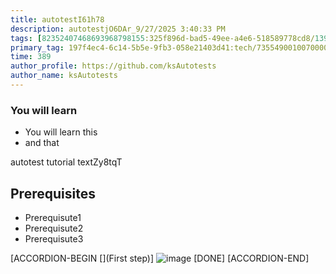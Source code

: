 ```yaml
---
title: autotestI61h78
description: autotestjO6DAr_9/27/2025 3:40:33 PM
tags: [82352407468693968798155:325f896d-bad5-49ee-a4e6-518589778cd8/139269250608756787992873,197f4ec4-6c14-5b5e-9fb3-058e21403d41:tech/73554900100700000996,c1a376dd-ebd0-4787-804e-a23fef23ba06:4625ac99-30b5-4df6-a6c5-f840dd406e80/1bf8f1d5-d54a-41e0-b203-d94deae18a3c]
primary_tag: 197f4ec4-6c14-5b5e-9fb3-058e21403d41:tech/73554900100700000996/67838200100800006287
time: 389
author_profile: https://github.com/ksAutotests
author_name: ksAutotests
---
```

### You will learn
- You will learn this
- and that

autotest tutorial textZy8tqT

## Prerequisites
- Prerequisute1
- Prerequisute2
- Prerequisute3

[ACCORDION-BEGIN [](First step)]
![image](https://octodex.github.com/images/gracehoppertocat.jpg)
[DONE]
[ACCORDION-END]


